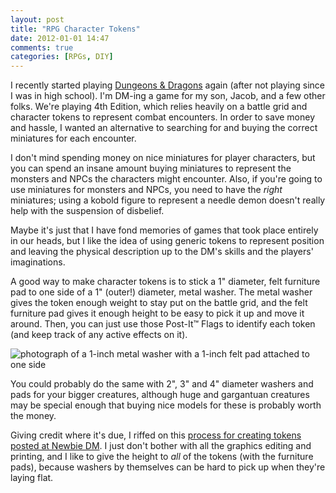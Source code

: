 ```yaml
---
layout: post
title: "RPG Character Tokens"
date: 2012-01-01 14:47
comments: true
categories: [RPGs, DIY]
---
```


I recently started playing [Dungeons & Dragons](http://www.wizards.com/dnd/)
again (after not playing since I was in high school). I'm DM-ing a game for my
son, Jacob, and a few other folks. We're playing 4th Edition, which relies
heavily on a battle grid and character tokens to represent combat encounters.
In order to save money and hassle, I wanted an alternative to searching for and
buying the correct miniatures for each encounter.

<!-- more -->

I don't mind spending money on nice miniatures for player characters, but
you can spend an insane amount buying miniatures to represent the
monsters and NPCs the characters might encounter. Also, if you're going to use
miniatures for monsters and NPCs, you need to have the *right* miniatures; using
a kobold figure to represent a needle demon doesn't really help with the
suspension of disbelief.

Maybe it's just that I have fond memories of games that took place entirely in
our heads, but I like the idea of using generic tokens to represent
position and leaving the physical description up to the DM's skills and the
players' imaginations.

A good way to make character tokens is to stick a 1" diameter, felt furniture
pad to one side of a 1" (outer!) diameter, metal washer. The metal washer gives
the token enough weight to stay put on the battle grid, and the felt furniture
pad gives it enough height to be easy to pick it up and move it around. Then,
you can just use those Post-It™ Flags to identify each token (and keep track of
any active effects on it).

![photograph of a 1-inch metal washer with a 1-inch felt pad attached
to one side](/images/2012/01/2012-01-01-token.jpg)

You could probably do the same with 2", 3" and 4" diameter washers and pads for
your bigger creatures, although huge and gargantuan creatures may be special
enough that buying nice models for these is probably worth the money.

Giving credit where it's due, I riffed on this [process for creating
tokens posted at Newbie
DM](http://newbiedm.com/2008/11/22/newbiedm-tutorial-counters-tokens-or-pogs/).
I just don't bother with all the graphics editing and printing, and I
like to give the height to *all* of the tokens (with the furniture
pads), because washers by themselves can be hard to pick up when they're
laying flat.
